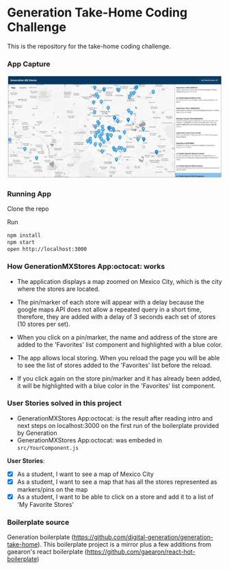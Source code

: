 Generation Take-Home Coding Challenge
=================================
This is the repository for the take-home coding challenge.

### App Capture

![APP capture](https://github.com/GitHuberian/GenerationMXStores/blob/master/genmxss1.JPG)

### Running App

Clone the repo

Run
```
npm install
npm start
open http://localhost:3000
```

### How GenerationMXStores App:octocat: works

* The application displays a map zoomed on Mexico City, which is the city where the stores are located.

* The pin/marker of each store will appear with a delay because the google maps API does not allow a repeated query in a short time, therefore, they are added with a delay of 3 seconds each set of stores (10 stores per set).

* When you click on a pin/marker, the name and address of the store are added to the 'Favorites' list component and highlighted with a blue color.

* The app allows local storing. When you reload the page you will be able to see the list of stores added to the 'Favorites' list before the reload.

* If you click again on the store pin/marker and it has already been added, it will be highlighted with a blue color in the 'Favorites' list component.

### User Stories solved in this project

* GenerationMXStores App:octocat: is the result after reading intro and next steps on localhost:3000 on the first run of the boilerplate provided by Generation
* GenerationMXStores App:octocat: was embeded in `src/YourComponent.js` 

**User Stories**:
- [x]  As a student, I want to see a map of Mexico City
- [x]  As a student, I want to see a map that has all the stores represented as markers/pins on the map
- [x]  As a student, I want to be able to click on a store and add it to a list of 'My Favorite Stores'

### Boilerplate source

Generation boilerplate (https://github.com/digital-generation/generation-take-home). This boilerplate project is a mirror plus a few additions from gaearon's react boilerplate (https://github.com/gaearon/react-hot-boilerplate)
